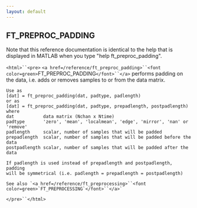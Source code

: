 ```yaml
---
layout: default
---
```


##  FT_PREPROC_PADDING

Note that this reference documentation is identical to the help that is displayed in MATLAB when you type "help ft_preproc_padding".

`<html>``<pre>`
    `<a href=/reference/ft_preproc_padding>``<font color=green>`FT_PREPROC_PADDING`</font>``</a>` performs padding on the data, i.e. adds or removes samples
    to or from the data matrix.
 
    Use as
    [dat] = ft_preproc_padding(dat, padtype, padlength)
    or as
    [dat] = ft_preproc_padding(dat, padtype, prepadlength, postpadlength)
    where
    dat           data matrix (Nchan x Ntime)
    padtype       'zero', 'mean', 'localmean', 'edge', 'mirror', 'nan' or 'remove'
    padlength     scalar, number of samples that will be padded
    prepadlength  scalar, number of samples that will be padded before the data
    postpadlength scalar, number of samples that will be padded after the data
 
    If padlength is used instead of prepadlength and postpadlength, padding
    will be symmetrical (i.e. padlength = prepadlength = postpadlength)
 
    See also `<a href=/reference/ft_preprocessing>``<font color=green>`FT_PREPROCESSING`</font>``</a>`
`</pre>``</html>`

